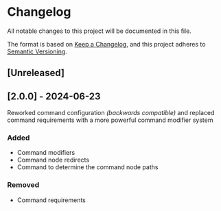 # Changelog
All notable changes to this project will be documented in this file.

The format is based on [Keep a Changelog](https://keepachangelog.com/en/1.0.0/),
and this project adheres to [Semantic Versioning](https://semver.org/spec/v2.0.0.html).

## [Unreleased]

## [2.0.0] - 2024-06-23

Reworked command configuration _(backwards compatible)_ and replaced command requirements with a more powerful command modifier system

### Added
- Command modifiers
- Command node redirects
- Command to determine the command node paths

### Removed
- Command requirements